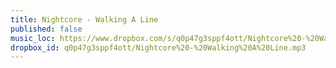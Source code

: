 ```yaml
---
title: Nightcore - Walking A Line
published: false
music_loc: https://www.dropbox.com/s/q0p47g3sppf4ott/Nightcore%20-%20Walking%20A%20Line.mp3?dl=0
dropbox_id: q0p47g3sppf4ott/Nightcore%20-%20Walking%20A%20Line.mp3
---
```


